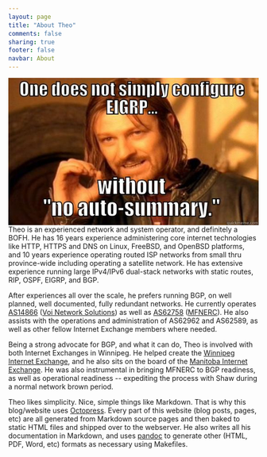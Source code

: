 ```yaml
---
layout: page
title: "About Theo"
comments: false
sharing: true
footer: false
navbar: About
---
```

<img src="/images/eigrp-no-autosummary.png" align="right">Theo is an experienced network and system operator, and definitely a BOFH. He has 16 years experience administering core internet technologies like HTTP, HTTPS and DNS on Linux, FreeBSD, and OpenBSD platforms, and 10 years experience operating routed ISP networks from small thru province-wide including operating a satellite network. He has extensive experience running large IPv4/IPv6 dual-stack networks with static routes, RIP, OSPF, EIGRP, and BGP.


After experiences all over the scale, he prefers running BGP, on well planned, well documented, fully redundant networks. He currently operates <a href="http://as14866.net/" target="_blank">AS14866</a> (<a href="http://voinetworksolutions.com/" target="_blank">Voi Network Solutions</a>) as well as <a href="http://bgp.he.net/AS62758" target="_blank">AS62758</a> (<a href="http://www.mfnerc.com/" target="_blank">MFNERC</a>). He also assists with the operations and administration of AS62962 and AS62589, as well as other fellow Internet Exchange members where needed.

Being a strong advocate for BGP, and what it can do, Theo is involved with both Internet Exchanges in Winnipeg. He helped create the <a href="http://wpgix.net/" target="_blank">Winnipeg Internet Exchange</a>, and he also sits on the board of the <a href="http://www.mbix.ca/" target="_blank">Manitoba Internet Exchange</a>. He was also instrumental in bringing MFNERC to BGP readiness, as well as operational readiness -- expediting the process with Shaw during a normal network brown period.

Theo likes simplicity. Nice, simple things like Markdown. That is why this blog/website uses <a href="http://octopress.org/" target="_blank">Octopress</a>. Every part of this website (blog posts, pages, etc) are all generated from Markdown source pages and then baked to static HTML files and shipped over to the webserver. He also writes all his documentation in Markdown, and uses <a href="http://johnmacfarlane.net/pandoc/" target="_blank">pandoc</a> to generate other (HTML, PDF, Word, etc) formats as necessary using Makefiles.
